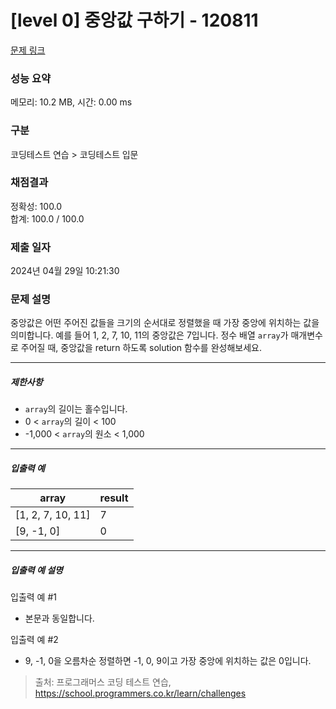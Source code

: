 # [level 0] 중앙값 구하기 - 120811 

[문제 링크](https://school.programmers.co.kr/learn/courses/30/lessons/120811) 

### 성능 요약

메모리: 10.2 MB, 시간: 0.00 ms

### 구분

코딩테스트 연습 > 코딩테스트 입문

### 채점결과

정확성: 100.0<br/>합계: 100.0 / 100.0

### 제출 일자

2024년 04월 29일 10:21:30

### 문제 설명

<p>중앙값은 어떤 주어진 값들을 크기의 순서대로 정렬했을 때 가장 중앙에 위치하는 값을 의미합니다. 예를 들어 1, 2, 7, 10, 11의 중앙값은 7입니다. 정수 배열 <code>array</code>가 매개변수로 주어질 때, 중앙값을 return 하도록 solution 함수를 완성해보세요.</p>

<hr>

<h5>제한사항</h5>

<ul>
<li><code>array</code>의 길이는 홀수입니다.</li>
<li>0 &lt; <code>array</code>의 길이 &lt; 100</li>
<li>-1,000 &lt; <code>array</code>의 원소 &lt; 1,000</li>
</ul>

<hr>

<h5>입출력 예</h5>
<table class="table">
        <thead><tr>
<th>array</th>
<th>result</th>
</tr>
</thead>
        <tbody><tr>
<td>[1, 2, 7, 10, 11]</td>
<td>7</td>
</tr>
<tr>
<td>[9, -1, 0]</td>
<td>0</td>
</tr>
</tbody>
      </table>
<hr>

<h5>입출력 예 설명</h5>

<p>입출력 예 #1</p>

<ul>
<li>본문과 동일합니다.</li>
</ul>

<p>입출력 예 #2</p>

<ul>
<li>9, -1, 0을 오름차순 정렬하면 -1, 0, 9이고 가장 중앙에 위치하는 값은 0입니다.</li>
</ul>


> 출처: 프로그래머스 코딩 테스트 연습, https://school.programmers.co.kr/learn/challenges